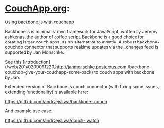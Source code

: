 # **[CouchApp.org](/web/20140209091220/http://couchapp.org/page/index):**
[Using backbone.js with
couchapp](/web/20140209091220/http://couchapp.org/page/backbone)

Backbone.js is minimalist mvc framework for JavaScript, written by Jeremy
ashkenas, the author of coffee script. Backbone is a good choice for creating
larger couch apps, as an alternative to evently. A robust backbone-couchdb
connector that supports realtime updates via the _changes feed is supported by
Jan Monschke.

See this [introduction](/web/20140209091220/http://janmonschke.posterous.com
/backbone-couchdb-give-your-couchapp-some-back) to couch apps with backbone by
Jan.

Extended version of Backbone.js couch connector (with fixing some issues,
extending functionality) is available here:

[https://github.com/andrzejsliwa/backbone-
couch](/web/20140209091220/https://github.com/andrzejsliwa/backbone-couch)

And example use case:

[https://github.com/andrzejsliwa/couch-
watch](/web/20140209091220/https://github.com/andrzejsliwa/couch-watch)

